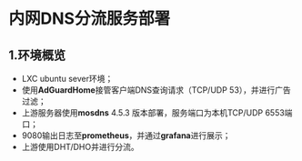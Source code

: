 # 内网DNS分流服务部署

## 1.环境概览

- LXC ubuntu sever环境；
- 使用**AdGuardHome**接管客户端DNS查询请求（TCP/UDP 53），并进行广告过滤；
- 上游服务器使用**mosdns** 4.5.3 版本部署，服务端口为本机TCP/UDP 6553端口；
- 9080输出日志至**prometheus**，并通过**grafana**进行展示；
- 上游使用DHT/DHO并进行分流。




